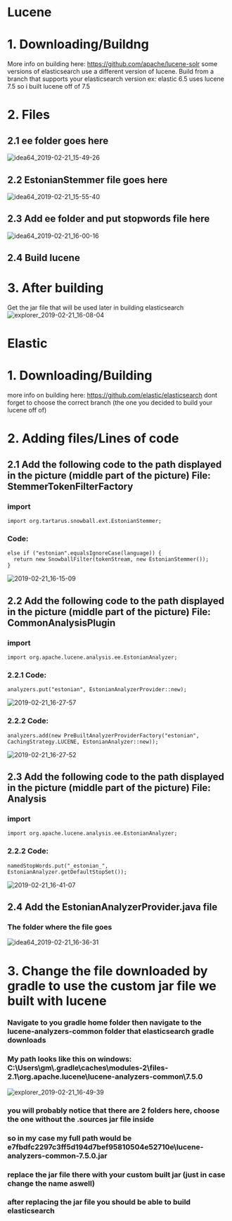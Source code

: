 # Lucene
# 1. Downloading/Buildng  
   More info on building here: https://github.com/apache/lucene-solr 
   some versions of elasticsearch use a different version of lucene. Build from a branch that supports your elasticsearch version
   ex: elastic 6.5 uses lucene 7.5 so i built lucene off of 7.5  
# 2. Files
## 2.1 ee folder goes here  
![idea64_2019-02-21_15-49-26](https://user-images.githubusercontent.com/14272566/53173692-d85e6980-35f0-11e9-8a82-58cc131e3c5d.png)  
## 2.2 EstonianStemmer file goes here  
![idea64_2019-02-21_15-55-40](https://user-images.githubusercontent.com/14272566/53173855-296e5d80-35f1-11e9-8ee3-57dd36789416.png)  
## 2.3 Add ee folder and put stopwords file here  
![idea64_2019-02-21_16-00-16](https://user-images.githubusercontent.com/14272566/53174162-ce893600-35f1-11e9-834a-088f63e89e54.png)  
## 2.4 Build lucene  
# 3. After building
 Get the jar file that will be used later in building elasticsearch 
![explorer_2019-02-21_16-08-04](https://user-images.githubusercontent.com/14272566/53174638-f88f2800-35f2-11e9-97aa-e87646cd5579.png)
# Elastic
# 1. Downloading/Building 
  more info on building here: https://github.com/elastic/elasticsearch dont forget to choose the correct branch (the one you decided to       build your lucene off of)  
# 2. Adding files/Lines of code
## 2.1 Add the following code to the path displayed in the picture (middle part of the picture)  File: StemmerTokenFilterFactory
  ### import
  ```
  import org.tartarus.snowball.ext.EstonianStemmer;
  ```
  ### Code:
  ```
  else if ("estonian".equalsIgnoreCase(language)) {
    return new SnowballFilter(tokenStream, new EstonianStemmer());
  }
```
![2019-02-21_16-15-09](https://user-images.githubusercontent.com/14272566/53175048-df3aab80-35f3-11e9-8b2a-0ef31628664f.png)
## 2.2 Add the following code to the path displayed in the picture (middle part of the picture)   File: CommonAnalysisPlugin
  ### import
  ```
  import org.apache.lucene.analysis.ee.EstonianAnalyzer;
  ```
  ### 2.2.1 Code:
  ```
  analyzers.put("estonian", EstonianAnalyzerProvider::new);
  ```
![2019-02-21_16-27-57](https://user-images.githubusercontent.com/14272566/53175921-abf91c00-35f5-11e9-9e3f-0d9298451469.png)  
### 2.2.2 Code:
```
analyzers.add(new PreBuiltAnalyzerProviderFactory("estonian", CachingStrategy.LUCENE, EstonianAnalyzer::new));
```
![2019-02-21_16-27-52](https://user-images.githubusercontent.com/14272566/53175930-b1eefd00-35f5-11e9-8447-8c038b16a8ce.png)  
## 2.3 Add the following code to the path displayed in the picture (middle part of the picture)   File: Analysis
 ### import
  ```
  import org.apache.lucene.analysis.ee.EstonianAnalyzer;
  ```
  ### 2.2.2 Code:
```
namedStopWords.put("_estonian_", EstonianAnalyzer.getDefaultStopSet());
```
![2019-02-21_16-41-07](https://user-images.githubusercontent.com/14272566/53176816-82d98b00-35f7-11e9-82c2-110164e445a0.png)  

## 2.4 Add the EstonianAnalyzerProvider.java file
  ### The folder where the file goes  
  ![idea64_2019-02-21_16-36-31](https://user-images.githubusercontent.com/14272566/53176506-e0210c80-35f6-11e9-8e2d-5af3dcda3f3e.png)  
# 3. Change the file downloaded by gradle to use the custom jar file we built with lucene
### Navigate to you gradle home folder then navigate to the lucene-analyzers-common folder that elasticsearch gradle downloads
### My path looks like this on windows: C:\Users\gm\\.gradle\caches\modules-2\files-2.1\org.apache.lucene\lucene-analyzers-common\7.5.0
![explorer_2019-02-21_16-49-39](https://user-images.githubusercontent.com/14272566/53177428-b49f2180-35f8-11e9-9ac3-a856f48ef2db.png)
### you will probably notice that there are 2 folders here, choose the one without the .sources jar file inside
### so in my case my full path would be e7fbdfc2297c3ff5d194d7bef95810504e52710e\lucene-analyzers-common-7.5.0.jar
### replace the jar file there with your custom built jar (just in case change the name aswell)
### after replacing the jar file you should be able to build elasticsearch 
